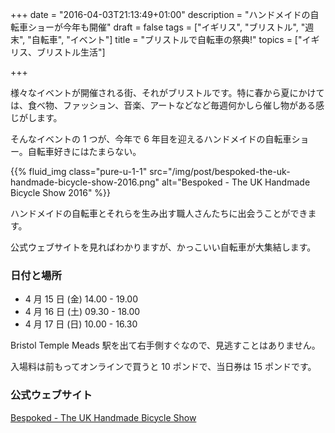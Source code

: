 +++
date = "2016-04-03T21:13:49+01:00"
description = "ハンドメイドの自転車ショーが今年も開催"
draft = false
tags = ["イギリス", "ブリストル", "週末", "自転車", "イベント"]
title = "ブリストルで自転車の祭典!"
topics = ["イギリス、ブリストル生活"]

+++

様々なイベントが開催される街、それがブリストルです。特に春から夏にかけては、食べ物、ファッション、音楽、アートなどなど毎週何かしら催し物がある感じがします。

そんなイベントの 1 つが、今年で 6 年目を迎えるハンドメイドの自転車ショー。自転車好きにはたまらない。

{{% fluid_img class="pure-u-1-1" src="/img/post/bespoked-the-uk-handmade-bicycle-show-2016.png" alt="Bespoked - The UK Handmade Bicycle Show 2016" %}}

<!--more-->

ハンドメイドの自転車とそれらを生み出す職人さんたちに出会うことができます。

公式ウェブサイトを見ればわかりますが、かっこいい自転車が大集結します。

### 日付と場所

- 4 月 15 日 (金) 14.00 - 19.00
- 4 月 16 日 (土) 09.30 - 18.00
- 4 月 17 日 (日) 10.00 - 16.30

Bristol Temple Meads 駅を出て右手側すぐなので、見逃すことはありません。

入場料は前もってオンラインで買うと 10 ポンドで、当日券は 15 ポンドです。

### 公式ウェブサイト

[Bespoked - The UK Handmade Bicycle Show](http://www.bespoked.cc/index.html)